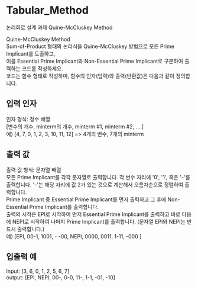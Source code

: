 # Tabular_Method
논리회로 설계 과제 Quine-McCluskey Method

Quine-McCluskey Method  
Sum-of-Product 형태의 논리식을 Quine-McCluskey 방법으로 모든 Prime Implicant를 도출하고,  
이를 Essential Prime Implicant와 Non-Essential Prime Implicant로 구분하여 출력하는 코드를 작성하세요.  
코드는 함수 형태로 작성하며, 함수의 인자(입력)와 출력(반환값)은 다음과 같이 정의합니다.  

## 입력 인자  

인자 형식: 정수 배열  
[변수의 개수, minterm의 개수, minterm #1, minterm #2, ....]  
예) [4, 7, 0, 1, 2, 3, 10, 11, 12] => 4개의 변수, 7개의 minterm  

## 출력 값  

출력 값 형식: 문자열 배열  
모든 Prime Implicant를 각각 문자열로 출력합니다. 각 변수 자리에 '0', '1', 혹은 '-'를 출력합니다. '-'는 해당 자리에 값 2가 있는 것으로 계산해서 오름차순으로 정렬하여 출력합니다.  
Prime Implicant 중 Essential Prime Implicant를 먼저 출력하고 그 후에 Non-Essential Prime Implicant를 출력합니다.  
출력의 시작은 EPI로 시작하여 먼저 Essential Prime Implicant를 출력하고 바로 다음에 NEPI로 시작하여 나머지 Prime Implicant를 출력합니다. (문자열 EPI와 NEPI는 반드시 출력합니다.)  
예) [EPI, 00-1, 1001, - -00, NEPI, 0000, 0011, 1-11, -000 ]  


## 입출력 예  

Input: [3, 6, 0, 1, 2, 5, 6, 7]  
output: [EPI, NEPI, 00-, 0-0, 11-, 1-1, -01, -10]  
  
